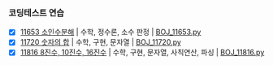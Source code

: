### 코딩테스트 연습

- [x] [11653 소인수분해](https://www.acmicpc.net/problem/11653) | 수학, 정수론, 소수 판정 | [BOJ_11653.py](/BOJ_11653.py)
- [x] [11720 숫자의 합](https://www.acmicpc.net/problem/11720) | 수학, 구현, 문자열 | [BOJ_11720.py](/BOJ_11720.py)
- [x] [11816 8진수, 10진수, 16진수](https://www.acmicpc.net/problem/11816) | 수학, 구현, 문자열, 사칙연산, 파싱 | [BOJ_11816.py](/BOJ_11816.py)